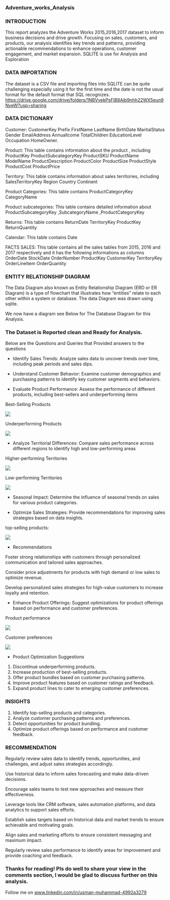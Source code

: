 ### Adventure_works_Analysis

### INTRODUCTION


This report analyzes the Adventure Works 2015,2016,2017 dataset to inform business decisions and drive growth. Focusing on sales, customers, and products, our analysis identifies key trends and patterns, providing actionable recommendations to enhance operations, customer engagement, and market expansion. SQLITE is use for Analysis and Exploration


### DATA IMPORTATION

The dataset is a CSV file and importing  files into SQLITE can be quite challenging especially using it for the first time and the date  is not the usual format for the default format that SQL recognizes. https://drive.google.com/drive/folders/1NBVyekPsFIB8Ajb9nhh22WX5eun9NyeW?usp=sharing


### DATA DICTIONARY

Customer: CustomerKey	Prefix	FirstName	LastName	BirthDate	MaritalStatus	Gender	EmailAddress	AnnualIcome	TotalChildren	EducationLevel	Occupation	HomeOwner.
 
Product: This table contains information about the product , including ProductKey	ProductSubcategoryKey	ProductSKU	ProductName	ModelName	ProductDescription	ProductColor	ProductSize	ProductStyle	ProductCost	ProductPrice

Territory: This table contains information about sales territories, including SalesTerritoryKey	Region	Country	Continent

Product Categories: This table contains ProductCategoryKey	CategoryName

Product subcategories: This table contains detailed information about ProductSubcategoryKey	,SubcategoryName	,ProductCategoryKey

Returns: This table contains ReturnDate	TerritoryKey	ProductKey	ReturnQuantity

Calendar: This table contains Date

FACTS SALES: This table contains  all the sales tables from 2015, 2016 and 2017 respectively and it has the following informations as columns OrderDate	StockDate	OrderNumber	ProductKey	CustomerKey	TerritoryKey	OrderLineItem	OrderQuantity


### ENTITY RELATIONSHIP DIAGRAM

The Data Diagram also known as Entity Relationship Diagram (ERD or ER Diagram) is a type of flowchart that illustrates how “entities” relate to each other within a system or database. The data Diagram was drawn using sqlite.

We now have a diagram see Below for The Database Diagram for this Analysis.

### The Dataset is Reported clean and Ready for Analysis.

Below are the Questions and Queries that Provided answers to the questions

- Identify Sales Trends: Analyze sales data to uncover trends over time, including peak
periods and sales dips.

- Understand Customer Behavior: Examine customer demographics and purchasing
patterns to identify key customer segments and behaviors.

- Evaluate Product Performance: Assess the performance of different products,
including best-sellers and underperforming items

Best-Selling Products

![](bestproducts.png)
  

Underperforming Products

 ![](UnderperformingProducts.png)
 
- Analyze Territorial Differences: Compare sales performance across different regions
to identify high and low-performing areas

Higher-performing Territories

![](higher_performing.png)

Low-performing Territories 

![](lowerperforming.png)



- Seasonal Impact: Determine the influence of seasonal trends on sales for various
product categories.

- Optimize Sales Strategies: Provide recommendations for improving sales strategies
based on data insights.

top-selling products:

![](Sales.png)


-  Recommendations

  Foster strong relationships with customers through personalized communication and tailored sales approaches.
  
  Consider price adjustments for products with high demand or low sales to optimize revenue.
  
  Develop personalized sales strategies for high-value customers to increase loyalty and retention.

- Enhance Product Offerings: Suggest optimizations for product offerings based on
performance and customer preferences.


Product performance 

![](Productperformance.png)

Customer preferences

![](customerpreferences.png)

- Product Optimization Suggestions

1. Discontinue underperforming products.
2. Increase production of best-selling products.
3. Offer product bundles based on customer purchasing patterns.
4. Improve product features based on customer ratings and feedback.
5. Expand product lines to cater to emerging customer preferences.
  
### INSIGHTS

1. Identify top-selling products and categories.
2. Analyze customer purchasing patterns and preferences.
3. Detect opportunities for product bundling.
4. Optimize product offerings based on performance and customer feedback.












### RECOMMENDATION

Regularly review sales data to identify trends, opportunities, and challenges, and adjust sales strategies accordingly.

Use historical data to inform sales forecasting and make data-driven decisions.

Encourage sales teams to test new approaches and measure their effectiveness.

Leverage tools like CRM software, sales automation platforms, and data analytics to support sales efforts.

Establish sales targets based on historical data and market trends to ensure achievable and motivating goals.

Align sales and marketing efforts to ensure consistent messaging and maximum impact.

Regularly review sales performance to identify areas for improvement and provide coaching and feedback.




### Thanks for reading! Pls do well to share your view in the comments section, I would be glad to discuss further on this analysis.

Follow me on www.linkedin.com/in/usman-muhammad-4992a3279

 

 
 

 


